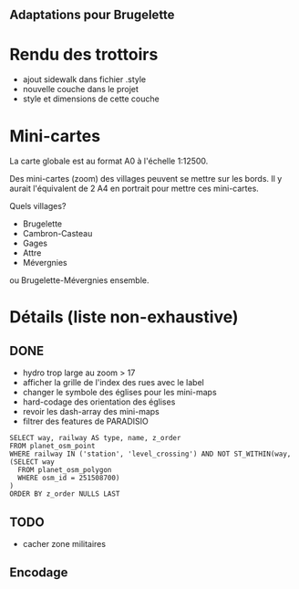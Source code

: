 Adaptations pour Brugelette
---------------------------

# Rendu des trottoirs

* ajout sidewalk dans fichier .style
* nouvelle couche dans le projet
* style et dimensions de cette couche

# Mini-cartes

La carte globale est au format A0 à l'échelle 1:12500.

Des mini-cartes (zoom) des villages peuvent se mettre sur les bords. Il y aurait l'équivalent de 2 A4 en portrait pour mettre ces mini-cartes.

Quels villages?

* Brugelette
* Cambron-Casteau
* Gages
* Attre
* Mévergnies

ou Brugelette-Mévergnies ensemble.

# Détails (liste non-exhaustive)

## DONE
* hydro trop large au zoom > 17
* afficher la grille de l'index des rues avec le label
* changer le symbole des églises pour les mini-maps
* hard-codage des orientation des églises
* revoir les dash-array des mini-maps
* filtrer des features de PARADISIO
```
SELECT way, railway AS type, name, z_order
FROM planet_osm_point
WHERE railway IN ('station', 'level_crossing') AND NOT ST_WITHIN(way, (SELECT way
  FROM planet_osm_polygon
  WHERE osm_id = 251508700)
)
ORDER BY z_order NULLS LAST
```

## TODO
* cacher zone militaires


## Encodage
